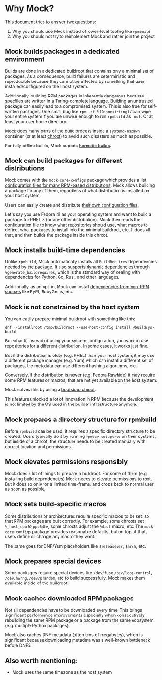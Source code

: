 # Why Mock?

This document tries to answer two questions:

1. Why you should use Mock instead of lower-level tooling like `rpmbuild`
2. Why you should not try to reimplement Mock and rather join the project


## Mock builds packages in a dedicated environment

Builds are done in a dedicated buildroot that contains only a minimal set of
packages. As a consequence, build failures are deterministic and reproducible
because they cannot be affected by something that user installed/configured on
their host system.

Additionally, building RPM packages is inherently dangerous because specfiles
are written in a Turing-complete language. Building an untrusted package can
easily lead to a compromised system. This is also true for self-written
packages. One small bug like `rpm -rf %{?nonexisting}/` can wipe your entire
system if you are unwise enough to run `rpmbuild` as `root`. Or at least your
user home directory.

Mock does many parts of the build process inside a `systemd-nspawn`
container (or at least [chroot][chroot]) to avoid such disasters as much as
possible.

For fully offline builds, Mock suports [hermetic builds][hermetic-builds].

## Mock can build packages for different distributions

Mock comes with the `mock-core-configs` package which provides a list
[configuration files for many RPM-based distributions][mock-core-configs].
Mock allows building a package for any of them, regardless of what distribution
is installed on your host system.

Users can easily create and distribute
[their own configuration files][mock-configuration].

Let's say you use Fedora 41 as your operating system and want to build a package
for RHEL 8 (or any other distribution). Mock then reads the configuration file
to know what repositories should use, what macros to define, what packages
to install into the minimal buildroot, etc. It does all that, and then builds
the package inside this chroot.


## Mock installs build-time dependencies

Unlike `rpmbuild`, Mock automatically installs all `BuildRequires` dependencies
needed by the package. It also supports [dynamic dependencies][DynamicBuildRequires]
through `%generate_buildrequires`, which is the standard way of dealing with
dependencies for Python, Go, Rust, and other languages.

Additionally, as an opt-in, Mock can install
[dependencies from non-RPM sources][external-dependencies] like PyPI, RubyGems,
etc.


## Mock is not constrained by the host system

You can easily prepare minimal buildroot with something like this:

```
dnf --installroot /tmp/buildroot --use-host-config install @buildsys-build
```

But what if, instead of using your system configuration, you want to use
repositories for a different distribution. In some cases, it works just fine.

But if the distribution is older (e.g. RHEL) than your host system, it may use a
different package manager (e.g. Yum) which can install a different set of
packages, the metadata can use different hashing algorithms, etc.

Conversely, if the distribution is newer (e.g. Fedora Rawhide) it may require
some RPM features or macros, that are not yet available on the host system.

Mock solves this by using a [bootstrap chroot][bootstrap-chroot].

This feature unlocked a lot of innovation in RPM because the development is not
limited by the OS used in the builder infrastructure anymore.


## Mock prepares a directory structure for rpmbuild

Before `rpmbuild` can be used, it requires a specific directory structure to be
created. Users typically do it by running `rpmdev-setuptree` on their systems,
but inside of a chroot, the structure needs to be created manually with correct
location and permissions.


## Mock elevates permissions responsibly

Mock does a lot of things to prepare a buildroot. For some of them
(e.g. installing build dependencies) Mock needs to elevate permissions to
root. But it does so only for a limited time-frame, and drops back to normal
user as soon as possible.


## Mock sets build-specific macros

Some distributions or architectures require specific macros to be set, so that
RPM packages are built correctly. For example, some chroots set `%_host_cpu` to
`ppc64le`, some chroots adjust the `%dist` macro, etc. The `mock-core-configs`
package provides reasonable defaults, but on top of that, users define or change
any macro they want.

The same goes for DNF/Yum placeholders like `$releasever`, `$arch`, etc.


## Mock prepares special devices

Some packages require special devices like `/dev/fuse` `/dev/loop-control`,
`/dev/hwrng`, `/dev/prandom`, etc to build successfully. Mock makes them
available inside of the buildroot.


## Mock caches downloaded RPM packages

Not all dependencies have to be downloaded every time. This brings significant
performance improvements especially when consecutively rebuilding the same RPM
package or a package from the same ecosystem (e.g. multiple Python packages).

Mock also caches DNF metadata (often tens of megabytes), which is significant
because downloading metadata was a well-known bottleneck before DNF5.


## Also worth mentioning:

- Mock uses the same timezone as the host system



[bootstrap-chroot]: https://rpm-software-management.github.io/mock/Feature-bootstrap
[DynamicBuildRequires]: https://fedoraproject.org/wiki/Changes/DynamicBuildRequires
[external-dependencies]: https://rpm-software-management.github.io/mock/Feature-external-deps
[mock-core-configs]: https://rpm-software-management.github.io/mock/Mock-Core-Configs
[hermetic-builds]: https://rpm-software-management.github.io/mock/feature-hermetic-builds
[mock-configuration]: https://rpm-software-management.github.io/mock/configuration
[chroot]: https://en.wikipedia.org/wiki/Chroot
